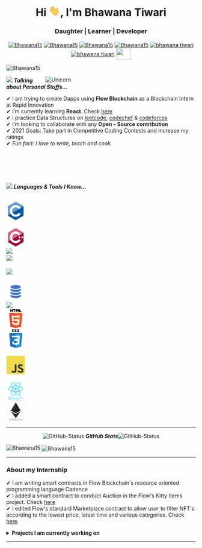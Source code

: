 <h1 align="center">Hi <img src="https://raw.githubusercontent.com/ABSphreak/ABSphreak/master/gifs/Hi.gif" width="30px">, I'm Bhawana Tiwari</h1>
<h3 align="center">Daughter | Learner | Developer</h3>
<p align="center">
<a href="https://www.linkedin.com/in/bhawanatiwari/" target="blank"><img align="center" src="https://cdn.jsdelivr.net/npm/simple-icons@3.0.1/icons/linkedin.svg" alt="Bhawana15" height="30" width="40" /></a>
 <a href="https://www.codechef.com/users/bhawana_15" target="blank"><img align="center" src="https://cdn.jsdelivr.net/npm/simple-icons@3.0.1/icons/codechef.svg" alt="Bhawana15" height="30" width="40" /></a>
<a href="https://leetcode.com/bhawana_tiwari/" target="blank"><img align="center" src="https://cdn.jsdelivr.net/npm/simple-icons@3.0.1/icons/leetcode.svg" alt="Bhawana15" height="30" width="40" /></a>
<a href="https://codeforces.com/profile/_bhawana15_" target="blank"><img align="center" src="https://cdn.jsdelivr.net/npm/simple-icons@3.0.1/icons/codeforces.svg" alt="Bhawana15" height="30" width="40" /></a>
  <a href="https://www.facebook.com/bhawana.tiwari.5621149" target="blank"><img align="center" src="https://cdn.jsdelivr.net/npm/simple-icons@3.0.1/icons/facebook.svg" alt="bhawana tiwari" height="30" width="40" /></a>
  <a href="https://www.instagram.com/_bhawanatiwari_/" target="blank"><img align="center" src="https://cdn.jsdelivr.net/npm/simple-icons@v3/icons/instagram.svg" alt="bhawana tiwari" height="30" width="40" /></a>
 <a href = "mailto: bhawanatiwari888@gmail.com"><img align="center" src="https://simpleicons.org/icons/gmail.svg" height="30" width="40" /></a>
</p>

<p align="left"> <img src="https://komarev.com/ghpvc/?username=Bhawana15&label=Profile%20views&color=0e75b6&style=flat" alt="Bhawana15" /> </p>
<img align="right" width=400px alt="Unicorn" src="https://media.giphy.com/media/3ohs4BSacFKI7A717y/giphy.gif" />

<img src="https://media.giphy.com/media/ObNTw8Uzwy6KQ/giphy.gif" width="30px">&nbsp;***Talking about Personal Stuffs...***

✔ I am trying to create Dapps using **Flow Blockchain** as a Blockchain Intern at Rapid Innovation<br>
✔ I’m currently learning **React**. Check [here](https://github.com/Bhawana15/learning-React)<br>
✔ I practice Data Structures on [leetcode](https://leetcode.com/bhawana_tiwari/), [codechef](https://www.codechef.com/users/bhawana_15/) & [codeforces](https://codeforces.com/profile/_bhawana15_) <br>
✔ I’m looking to collaborate with any **Open - Source contribution**<br>
✔ 2021 Goals: Take part in Competitive Coding Contests and increase my ratings<br>
✔ *Fun fact: I love to write, teach and cook.*<br><br><br><br>

<br />

<img src="https://media.giphy.com/media/ObNTw8Uzwy6KQ/giphy.gif" width="30px">&nbsp;***Languages & Tools I Know...***
<p align="left">
  
  <code> <img height="50" src="https://raw.githubusercontent.com/devicons/devicon/master/icons/c/c-original.svg"> </code>
  <code> <img height="50" src="https://raw.githubusercontent.com/devicons/devicon/master/icons/cplusplus/cplusplus-original.svg"> </code>
  <code><img height="50" src="https://github.com/uannabi/-/blob/master/resource/python-icon.svg"></code>
  <code> <img height="50" src="https://github.com/uannabi/-/blob/master/resource/git.svg"> </code>
  <code> <img height="50" src="https://github.com/uannabi/-/blob/master/resource/linux-ar21.svg"> </code>
  <code> <img height="50" src="https://raw.githubusercontent.com/github/explore/80688e429a7d4ef2fca1e82350fe8e3517d3494d/topics/sql/sql.png" /></code>
  <code> <img height="50" src="https://github.com/uannabi/-/blob/master/resource/other/mysql-ar21.svg"> </code>
  <code><img height="50" src="https://raw.githubusercontent.com/github/explore/80688e429a7d4ef2fca1e82350fe8e3517d3494d/topics/html/html.png" /></code>
  <code> <img height="50" src="https://raw.githubusercontent.com/devicons/devicon/master/icons/css3/css3-original-wordmark.svg"> </code>
  <code> <img height="50" src="https://raw.githubusercontent.com/devicons/devicon/master/icons/javascript/javascript-original.svg"> </code>
  <code> <img height="50" src="https://raw.githubusercontent.com/devicons/devicon/master/icons/react/react-original-wordmark.svg"> </code>
  <code><img height="50" src="https://raw.githubusercontent.com/github/explore/78df643247d429f6cc873026c0622819ad797942/topics/ethereum/ethereum.png"></code>
  <br>
  
 <hr>
<p align="center">
<img src="https://media.giphy.com/media/8UHRm5oY4k4FDxq5QG/giphy.gif" width="30px" alt="GitHub-Status"/>&nbsp;<i><b>GitHub Stats</b></i><img src="https://media.giphy.com/media/8UHRm5oY4k4FDxq5QG/giphy.gif" width="30px" alt="GitHub-Status"/></p>
<p><img align="left" src="https://github-readme-stats.vercel.app/api/top-langs?username=Bhawana15&show_icons=true&locale=en&layout=compact" alt="Bhawana15" /></p>

<p>&nbsp;<img align="center" src="https://github-readme-stats.vercel.app/api?username=Bhawana15&count_private=true&show_icons=true&locale=en" alt="Bhawana15" width="410" /></p>

<hr>
 
### About my Internship
✔ I am writing smart contracts in Flow Blockchain's resource oriented programming language Cadence<br>
✔ I added a smart contract to conduct Auction in the Flow's Kitty Items project. Check [here](https://github.com/Bhawana15/Kitty-Auction-House)<br>
✔ I edited Flow's standard Marketplace contract to allow user to filter NFT's according to the lowest price, latest time and various categories. Check [here](https://github.com/Bhawana15/kitty-items)<br>

<details>
<summary>
 <b>Projects I am currently working on</b>
</summary>

<br />

[![ReadMe Card](https://github-readme-stats.vercel.app/api/pin/?username=Bhawana15&repo=Kitty-Auction-House)](https://github.com/Bhawana15/Kitty-Auction-House)
[![ReadMe Card](https://github-readme-stats.vercel.app/api/pin/?username=Bhawana15&repo=kitty-items)](https://github.com/Bhawana15/kitty-items)
[![ReadMe Card](https://github-readme-stats.vercel.app/api/pin/?username=Bhawana15&repo=learning-React)](https://github.com/Bhawana15/learning-React)
[![ReadMe Card](https://github-readme-stats.vercel.app/api/pin/?username=Bhawana15&repo=voting_dapp)](https://github.com/Bhawana15/voting_dapp)

<br />
</details>

---
